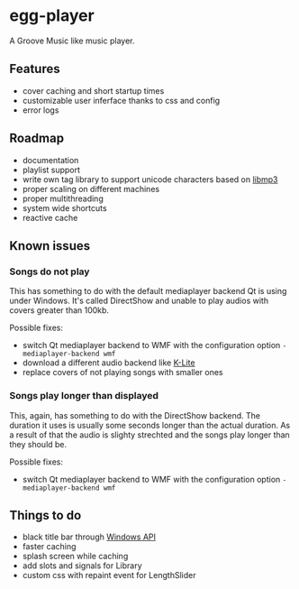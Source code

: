 # egg-player
A Groove Music like music player.

## Features
- cover caching and short startup times
- customizable user inferface thanks to css and config
- error logs

## Roadmap
- documentation
- playlist support
- write own tag library to support unicode characters based on [libmp3](https://github.com/TheOnlyCaky/libmp3)
- proper scaling on different machines
- proper multithreading
- system wide shortcuts
- reactive cache

## Known issues
### Songs do not play
This has something to do with the default mediaplayer backend Qt is using under Windows. It's called DirectShow and unable to play audios with covers greater than 100kb.

Possible fixes:
- switch Qt mediaplayer backend to WMF with the configuration option ```-mediaplayer-backend wmf```
- download a different audio backend like [K-Lite](https://www.codecguide.com/download_kl.htm)
- replace covers of not playing songs with smaller ones

### Songs play longer than displayed
This, again, has something to do with the DirectShow backend. The duration it uses is usually some seconds longer than the actual duration. As a result of that the audio is slighty strechted and the songs play longer than they should be.

Possible fixes:
- switch Qt mediaplayer backend to WMF with the configuration option ```-mediaplayer-backend wmf```

## Things to do
- black title bar through [Windows API](https://msdn.microsoft.com/en-us/library/windows/desktop/ms724940%28v=vs.85%29.aspx)
- faster caching
- splash screen while caching
- add slots and signals for Library
- custom css with repaint event for LengthSlider
